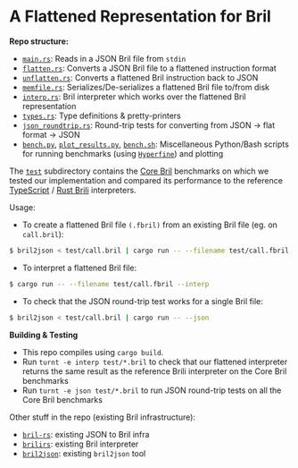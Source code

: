 # A Flattened Representation for Bril

**Repo structure:**
- [`main.rs`](./src/main.rs): Reads in a JSON Bril file from `stdin`
- [`flatten.rs`](./src/flatten.rs): Converts a JSON Bril file to a flattened instruction format 
- [`unflatten.rs`](./src/unflatten.rs): Converts a flattened Bril instruction back to JSON
- [`memfile.rs`](./src/memfile.rs): Serializes/De-serializes a flattened Bril file to/from disk
- [`interp.rs`](./src/interp.rs): Bril interpreter which works over the flattened Bril representation
- [`types.rs`](./src/flatten.rs): Type definitions & pretty-printers
- [`json_roundtrip.rs`](.src/json_round_trip.rs): Round-trip tests for converting from JSON -> flat format -> JSON
- [`bench.py`](./bench.py), [`plot_results.py`](./plot_results.py), [`bench.sh`](./bench.sh): Miscellaneous Python/Bash scripts for running benchmarks (using [`Hyperfine`](https://github.com/sharkdp/hyperfine)) and plotting

The [`test`](./test/) subdirectory contains the [Core Bril](https://capra.cs.cornell.edu/bril/lang/core.html) benchmarks on which we tested our implementation and
compared its performance to the reference [TypeScript](https://capra.cs.cornell.edu/bril/tools/interp.html) / [Rust Brili](https://capra.cs.cornell.edu/bril/tools/brilirs.html) interpreters. 

Usage:
- To create a flattened Bril file `(.fbril)` from an existing Bril file (eg. on `call.bril`):
```bash
$ bril2json < test/call.bril | cargo run -- --filename test/call.fbril --fbril
```
- To interpret a flattened Bril file:
```bash 
$ cargo run -- --filename test/call.fbril --interp
```
- To check that the JSON round-trip test works for a single Bril file:
```bash 
$ bril2json < test/call.bril | cargo run -- --json
```

**Building & Testing**
- This repo compiles using `cargo build`. 
- Run `turnt -e interp test/*.bril` to check that our flattened interpreter returns the same result as the reference Brili interpreter on the Core Bril benchmarks
- Run `turnt -e json test/*.bril` to run JSON round-trip tests on all the Core Bril benchmarks


Other stuff in the repo (existing Bril infrastructure): 
- [`bril-rs`](./bril-rs/): existing JSON to Bril infra
- [`brilirs`](./brilirs/): existing Bril interpreter 
- [`bril2json`](./bril-rs/bril2json/): existing `bril2json` tool

